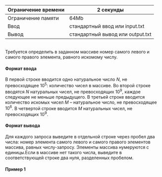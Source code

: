 | Ограничение времени 	| 2 секунды                        	|
|---------------------	|----------------------------------	|
| Ограничение памяти  	| 64Mb                             	|
| Ввод                	| стандартный ввод или input.txt   	|
| Вывод               	| стандартный вывод или output.txt 	|

\
Требуется определить в заданном массиве номер самого левого и самого правого элемента, равного искомому числу.

#### Формат ввода ####

В первой строке вводится одно натуральное число $N$, не превосходящее $10^5$: количество чисел в массиве. 
Во второй строке вводятся $N$ натуральных чисел, не превосходящих $10^9$, каждое следующее не меньше предыдущего. 
В третьей строке вводится количество искомых чисел $M$ – натуральное число, не превосходящее $10^6$. 
В четвертой строке вводится $M$ натуральных чисел, не превосходящих $10^9$.

#### Формат вывода ####

Для каждого запроса выведите в отдельной строке через пробел два числа: номер элемента самого левого и самого правого элементов массива, равных числу-запросу. 
Элементы массива нумеруются с единицы.Если в массиве нет такого числа, выведите в соответствующей строке два нуля, разделенных пробелом.

#### Пример 1 ####
